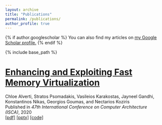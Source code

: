 ```yaml
---
layout: archive
title: "Publications"
permalink: /publications/
author_profile: true
---
```


{% if author.googlescholar %}
  You can also find my articles on <u><a href="{{author.googlescholar}}">my Google Scholar profile</a>.</u>
{% endif %}

{% include base_path %}

[Enhancing and Exploiting Fast Memory Virtualization](/publications/isca2020-contiguity)
======
Chloe Alverti, Stratos Psomadakis, Vasileios Karakostas, Jayneel Gandhi, 
<br/> 
Konstantinos Nikas, Georgios Goumas, and Nectarios Koziris
<br/>
Published in <i>47th International Conference on Computer Architecture (ISCA)</i>, 2020
<br/>
[[pdf]](https://cslab.ece.ntua.gr/~xalverti/papers/isca20_enhancing_and_exploiting_contiguity.pdf) [[pptx]](https://cslab.ece.ntua.gr/~xalverti/papers/isca20_enhancing_and_exploiting_contiguity.pptx) [[code]](www.github.com/cslab-ntua/contiguity-isca2020.git)
